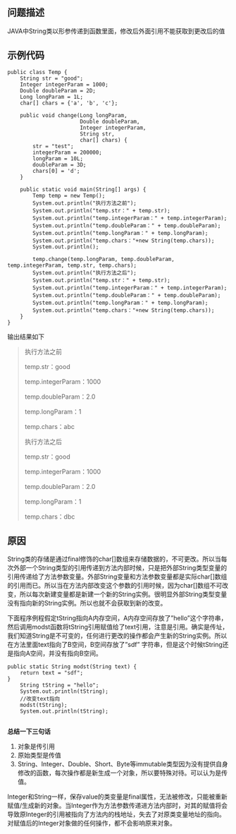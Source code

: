 ## 问题描述
JAVA中String类以形参传递到函数里面，修改后外面引用不能获取到更改后的值

## 示例代码
```
public class Temp {
    String str = "good";
    Integer integerParam = 1000;
    Double doubleParam = 2D;
    Long longParam = 1L;
    char[] chars = {'a', 'b', 'c'};

    public void change(Long longParam,
                       Double doubleParam,
                       Integer integerParam,
                       String str,
                       char[] chars) {
        str = "test";
        integerParam = 200000;
        longParam = 10L;
        doubleParam = 3D;
        chars[0] = 'd';
    }

    public static void main(String[] args) {
        Temp temp = new Temp();
        System.out.println("执行方法之前");
        System.out.println("temp.str：" + temp.str);
        System.out.println("temp.integerParam：" + temp.integerParam);
        System.out.println("temp.doubleParam：" + temp.doubleParam);
        System.out.println("temp.longParam：" + temp.longParam);
        System.out.println("temp.chars："+new String(temp.chars));
        System.out.println();

        temp.change(temp.longParam, temp.doubleParam, temp.integerParam, temp.str, temp.chars);
        System.out.println("执行方法之后");
        System.out.println("temp.str：" + temp.str);
        System.out.println("temp.integerParam：" + temp.integerParam);
        System.out.println("temp.doubleParam：" + temp.doubleParam);
        System.out.println("temp.longParam：" + temp.longParam);
        System.out.println("temp.chars："+new String(temp.chars));
    }
}
```

输出结果如下
>
> 执行方法之前
> 
> temp.str：good
> 
>temp.integerParam：1000
>
>temp.doubleParam：2.0
>
>temp.longParam：1
>
>temp.chars：abc
>
>
>执行方法之后
>
>temp.str：good
>
>temp.integerParam：1000
>
>temp.doubleParam：2.0
>
>temp.longParam：1
>
>temp.chars：dbc
>

## 原因

String类的存储是通过final修饰的char[]数组来存储数据的，不可更改。所以当每次外部一个String类型的引用传递到方法内部时候，只是把外部String类型变量的引用传递给了方法参数变量。外部String变量和方法参数变量都是实际char[]数组的引用而已。所以当在方法内部改变这个参数的引用时候，因为char[]数组不可改变，所以每次新建变量都是新建一个新的String实例。很明显外部String类型变量没有指向新的String实例。所以也就不会获取到新的改变。

下面程序例程假定tString指向A内存空间，A内存空间存放了”hello”这个字符串，然后调用modst函数将tString引用赋值给了text引用，注意是引用。确实是传址，我们知道String是不可变的，任何进行更改的操作都会产生新的String实例。所以在方法里面text指向了B空间，B空间存放了”sdf” 字符串，但是这个时候tString还是指向A空间，并没有指向B空间。

```
public static String modst(String text) {
    return text = "sdf";
}
    String tString = "hello";
    System.out.println(tString);
    //改变text指向
    modst(tString);
    System.out.println(tString);

```
![]()

**总结一下三句话**

1. 对象是传引用
2. 原始类型是传值
3. String、Integer、Double、Short、Byte等immutable类型因为没有提供自身修改的函数，每次操作都是新生成一个对象，所以要特殊对待。可以认为是传值。

Integer和String一样，保存value的类变量是final属性，无法被修改，只能被重新赋值/生成新的对象。当Integer作为方法参数传递进方法内部时，对其的赋值将会导致原Integer的引用被指向了方法内的栈地址，失去了对原类变量地址的指向。对赋值后的Integer对象做的任何操作，都不会影响原来对象。

